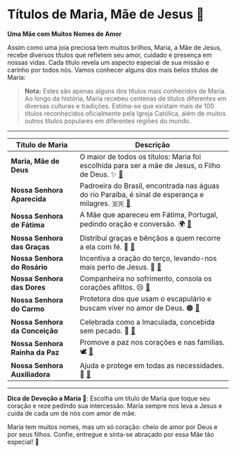 # Títulos de Maria, Mãe de Jesus 👑

**Uma Mãe com Muitos Nomes de Amor**

Assim como uma joia preciosa tem muitos brilhos, Maria, a Mãe de Jesus, recebe diversos títulos que refletem seu amor, cuidado e presença em nossas vidas. Cada título revela um aspecto especial de sua missão e carinho por todos nós. Vamos conhecer alguns dos mais belos títulos de Maria:

> **Nota:** Estes são apenas alguns dos títulos mais conhecidos de Maria. Ao longo da história, Maria recebeu centenas de títulos diferentes em diversas culturas e tradições. Estima-se que existam mais de 100 títulos reconhecidos oficialmente pela Igreja Católica, além de muitos outros títulos populares em diferentes regiões do mundo.

---

| Título de Maria | Descrição |
|---|---|
| **Maria, Mãe de Deus** | O maior de todos os títulos: Maria foi escolhida para ser a mãe de Jesus, o Filho de Deus. ✨ [🤖](https://chat.openai.com/?q=Maria%2C%20M%C3%A3e%20de%20Deus) |
| **Nossa Senhora Aparecida** | Padroeira do Brasil, encontrada nas águas do rio Paraíba, é sinal de esperança e milagres. 🇧🇷 [🤖](https://chat.openai.com/?q=Nossa%20Senhora%20Aparecida) |
| **Nossa Senhora de Fátima** | A Mãe que apareceu em Fátima, Portugal, pedindo oração e conversão. 🌍 [🤖](https://chat.openai.com/?q=Nossa%20Senhora%20de%20F%C3%A1tima) |
| **Nossa Senhora das Graças** | Distribui graças e bênçãos a quem recorre a ela com fé. 💙 [🤖](https://chat.openai.com/?q=Nossa%20Senhora%20das%20Gra%C3%A7as) |
| **Nossa Senhora do Rosário** | Incentiva a oração do terço, levando-nos mais perto de Jesus. 📿 [🤖](https://chat.openai.com/?q=Nossa%20Senhora%20do%20Ros%C3%A1rio) |
| **Nossa Senhora das Dores** | Companheira no sofrimento, consola os corações aflitos. 😢 [🤖](https://chat.openai.com/?q=Nossa%20Senhora%20das%20Dores) |
| **Nossa Senhora do Carmo** | Protetora dos que usam o escapulário e buscam viver no amor de Deus. 🟤 [🤖](https://chat.openai.com/?q=Nossa%20Senhora%20do%20Carmo) |
| **Nossa Senhora da Conceição** | Celebrada como a Imaculada, concebida sem pecado. 🌸 [🤖](https://chat.openai.com/?q=Nossa%20Senhora%20da%20Concei%C3%A7%C3%A3o) |
| **Nossa Senhora Rainha da Paz** | Promove a paz nos corações e nas famílias. 🕊️ [🤖](https://chat.openai.com/?q=Nossa%20Senhora%20Rainha%20da%20Paz) |
| **Nossa Senhora Auxiliadora** | Ajuda e protege em todas as necessidades. 🤲 [🤖](https://chat.openai.com/?q=Nossa%20Senhora%20Auxiliadora) |

---

**Dica de Devoção a Maria 💐**:
Escolha um título de Maria que toque seu coração e reze pedindo sua intercessão. Maria sempre nos leva a Jesus e cuida de cada um de nós com amor de mãe.

Maria tem muitos nomes, mas um só coração: cheio de amor por Deus e por seus filhos. Confie, entregue e sinta-se abraçado por essa Mãe tão especial! 💖
